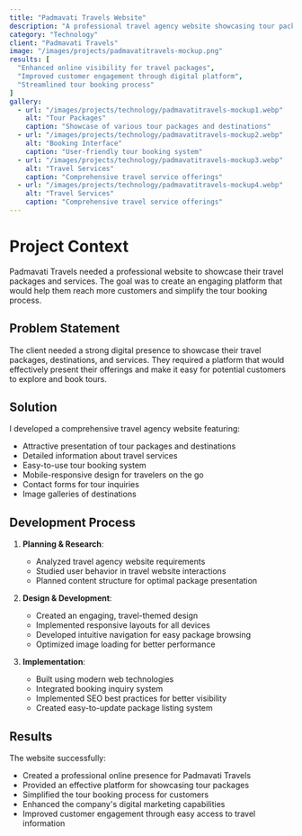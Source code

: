 ```yaml
---
title: "Padmavati Travels Website"
description: "A professional travel agency website showcasing tour packages and travel services"
category: "Technology"
client: "Padmavati Travels"
image: "/images/projects/padmavatitravels-mockup.png"
results: [
  "Enhanced online visibility for travel packages",
  "Improved customer engagement through digital platform",
  "Streamlined tour booking process"
]
gallery:
  - url: "/images/projects/technology/padmavatitravels-mockup1.webp"
    alt: "Tour Packages"
    caption: "Showcase of various tour packages and destinations"
  - url: "/images/projects/technology/padmavatitravels-mockup2.webp"
    alt: "Booking Interface"
    caption: "User-friendly tour booking system"
  - url: "/images/projects/technology/padmavatitravels-mockup3.webp"
    alt: "Travel Services"
    caption: "Comprehensive travel service offerings"
  - url: "/images/projects/technology/padmavatitravels-mockup4.webp"
    alt: "Travel Services"
    caption: "Comprehensive travel service offerings"
---
```


# Project Context

Padmavati Travels needed a professional website to showcase their travel packages and services. The goal was to create an engaging platform that would help them reach more customers and simplify the tour booking process.

## Problem Statement

The client needed a strong digital presence to showcase their travel packages, destinations, and services. They required a platform that would effectively present their offerings and make it easy for potential customers to explore and book tours.

## Solution

I developed a comprehensive travel agency website featuring:

- Attractive presentation of tour packages and destinations
- Detailed information about travel services
- Easy-to-use tour booking system
- Mobile-responsive design for travelers on the go
- Contact forms for tour inquiries
- Image galleries of destinations

## Development Process

1. **Planning & Research**:
   - Analyzed travel agency website requirements
   - Studied user behavior in travel website interactions
   - Planned content structure for optimal package presentation

2. **Design & Development**:
   - Created an engaging, travel-themed design
   - Implemented responsive layouts for all devices
   - Developed intuitive navigation for easy package browsing
   - Optimized image loading for better performance

3. **Implementation**:
   - Built using modern web technologies
   - Integrated booking inquiry system
   - Implemented SEO best practices for better visibility
   - Created easy-to-update package listing system

## Results

The website successfully:
- Created a professional online presence for Padmavati Travels
- Provided an effective platform for showcasing tour packages
- Simplified the tour booking process for customers
- Enhanced the company's digital marketing capabilities
- Improved customer engagement through easy access to travel information

